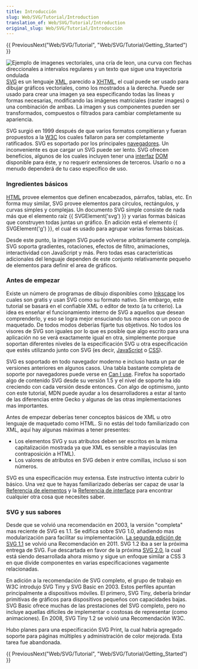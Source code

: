 ```yaml
---
title: Introducción
slug: Web/SVG/Tutorial/Introduction
translation_of: Web/SVG/Tutorial/Introduction
original_slug: Web/SVG/Tutorial/Introducción
---
```

{{ PreviousNext("Web/SVG/Tutorial", "Web/SVG/Tutorial/Getting_Started") }}

![Ejemplo de imagenes vectoriales, una cría de leon, una curva con flechas direccionales a intervalos regulares y un texto que sigue una trayectoria ondulada](/@api/deki/files/348/=SVG_Overview.png)[SVG](/es/docs/Web/SVG) es un lenguaje [XML](/es/docs/Introducción_a_XML), parecido a [XHTML](/es/docs/XHTML), el cual puede ser usado para dibujar gráficos vectoriales, como los mostrados a la derecha. Puede ser usado para crear una imagen ya sea especificando todas las líneas y formas necesarias, modificando las imágenes matriciales (raster images) o una combinación de ambas. La imagen y sus componentes pueden ser transformados, compuestos o filtrados para cambiar completamente su apariencia.

SVG surgió en 1999 después de que varios formatos compitieran y fueran propuestos a la [W3C](http://www.w3.org) los cuales fallaron para ser completamente ratificados. SVG es soportado por los principales [navegadores](https://caniuse.com/#search=svg). Un inconveniente es que cargar un SVG puede ser lento. SVG ofrecen beneficios, algunos de los cuales incluyen tener una [interfaz](/es/docs/Web/API) [DOM](/es/docs/Web/API) disponible para éste, y no requerir extensiones de terceros. Usarlo o no a menudo dependerá de tu caso específico de uso.

### Ingredientes básicos

[HTML](/es/docs/Web/HTML) provee elementos que definen encabezados, párrafos, tablas, etc. En forma muy similar, SVG provee elementos para círculos, rectángulos, y curvas simples y complejas. Un documento SVG simple consiste de nada más que el elemento raíz {{ SVGElement('svg') }} y varias formas básicas que construyen todas juntas un gráfico. En adición está el elemento {{ SVGElement('g') }}, el cual es usado para agrupar varias formas básicas.

Desde este punto, la imagen SVG puede volverse arbitrariamente compleja. SVG soporta gradientes, rotaciones, efectos de filtro, animaciones, interactividad con JavaScript y más. Pero todas esas características adicionales del lenguaje dependen de este conjunto relativamente pequeño de elementos para definir el area de gráficos.

### Antes de empezar

Existe un número de programas de dibujo disponibles como [Inkscape](http://www.inkscape.org/) los cuales son gratis y usan SVG como su formato nativo. Sin embargo, este tutorial se basará en el confiable XML o editor de texto (a tu criterio). La idea es enseñar el funcionamiento interno de SVG a aquellos que desean comprenderlo, y eso se logra mejor ensuciando tus manos con un poco de maquetado. De todos modos deberías fijarte tus objetivos. No todos los visores de SVG son iguales por lo que es posible que algo escrito para una aplicación no se verá exactamente igual en otra, simplemente porque soportan diferentes niveles de la especificación SVG u otra especificación que estés utilizando junto con SVG (es decir, [JavaScript](/es/JavaScript) o [CSS](/es/CSS)).

SVG es soportado en todo navegador moderno e incluso hasta un par de versiones anteriores en algunos casos. Una tabla bastante completa de soporte por navegadores puede verse en [Can I use](http://caniuse.com/svg). Firefox ha soportado algo de contenido SVG desde su versión 1.5 y el nivel de soporte ha ido creciendo con cada versión desde entonces. Con algo de optimismo, junto con este tutorial, MDN puede ayudar a los desarrolladores a estar al tanto de las diferencias entre Gecko y algunas de las otras implementaciones mas importantes.

Antes de empezar deberías tener conceptos básicos de XML u otro lenguaje de maquetado como HTML. Si no estás del todo familiarizado con XML, aquí hay algunas máximas a tener presentes:

- Los elementos SVG y sus atributos deben ser escritos en la misma capitalización mostrada ya que XML es sensible a mayúsculas (en contraposición a HTML).
- Los valores de atributos en SVG deben ir entre comillas, incluso si son números.

SVG es una especificación muy extensa. Este instructivo intenta cubrir lo básico. Una vez que te hayas familiarizado deberías ser capaz de usar la [Referencia de elementos](/es/docs/Web/SVG/Element) y la [Referencia de interface](/es/docs/DOM/DOM_Reference#SVG_interfaces) para encontrar cualquier otra cosa que necesites saber.

### SVG y sus sabores

Desde que se volvió una recomendación en 2003, la versión "completa" mas reciente de SVG es 1.1. Se edifica sobre SVG 1.0, añadiendo mas modularización para facilitar su implementación. [La segunda edición de SVG 1.1](http://www.w3.org/TR/SVG/) se volvió una Recomendación en 2011. SVG 1.2 iba a ser la próxima entrega de SVG. Fue descartada en favor de la próxima [SVG 2.0](http://www.w3.org/TR/SVG2/), la cual está siendo desarrollada ahora mismo y sigue un enfoque similar a CSS 3 en que divide componentes en varias especificaciones vagamente relacionadas.

En adición a la recomendación de SVG completo, el grupo de trabajo en W3C introdujo SVG Tiny y SVG Basic en 2003. Estos perfiles apuntan principalmente a dispositivos móviles. El primero, SVG Tiny, debería brindar primitivas de gráficos para dispositivos pequeños con capacidades bajas. SVG Basic ofrece muchas de las prestaciones del SVG completo, pero no incluye aquellas difíciles de implementar o costosas de representar (como animaciones). En 2008, SVG Tiny 1.2 se volvió una Recomendación W3C.

Hubo planes para una especificación SVG Print, la cual habría agregado soporte para páginas múltiples y administración de color mejorada. Esta tarea fue abandonada.

{{ PreviousNext("Web/SVG/Tutorial", "Web/SVG/Tutorial/Getting_Started") }}
